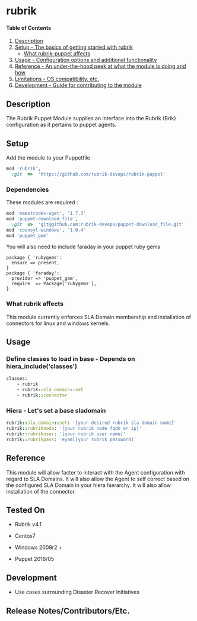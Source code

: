 # rubrik


#### Table of Contents

1. [Description](#description)
1. [Setup - The basics of getting started with rubrik](#setup)
    * [What rubrik-puppet affects](#what-rubrik-affects)
1. [Usage - Configuration options and additional functionality](#usage)
1. [Reference - An under-the-hood peek at what the module is doing and how](#reference)
1. [Limitations - OS compatibility, etc.](#limitations)
1. [Development - Guide for contributing to the module](#development)

## Description

The Rubrik Puppet Module supplies an interface into the Rubrik (Brik)
configuration as it pertains to puppet agents.

## Setup
Add the module to your Puppetfile
```ruby
mod 'rubrik',
  :git  =>  'https://github.com/rubrik-devops/rubrik-puppet'
```
### Dependencies
These modules are required :
```ruby
mod 'maestrodev-wget', '1.7.3'
mod 'puppet-download_file',
  :git  =>  'git@github.com:rubrik-devops/puppet-download_file.git'
mod 'counsyl-windows', '1.0.4'
mod 'puppet_gem'
```
You will also need to include faraday in your puppet ruby gems
```   
package { 'rubygems':
  ensure => present,
}
package { 'faraday':
  provider => 'puppet_gem',
  require  => Package['rubygems'],
}
```
### What rubrik affects

This module currently enforces SLA Domain membership and installation of connectors for linux and windows kernels. 

## Usage

### Define classes to load in base - Depends on hiera_include('classes')

```ruby
classes:
    - rubrik
    - rubrik::sla_domain::set
    - rubrik::connector
```
### Hiera - Let's set a base sladomain

```ruby
rubrik::sla_domain::set: '[your desired rubrik sla domain name]'
rubrik::rubriknode: '[your rubrik node fqdn or ip]'
rubrik::rubrikuser: '[your rubrik user name]'
rubrik::rubrikpass: 'eyaml[your rubrik password]'
```

## Reference
This module will allow facter to interact with the Agent configuration with regard to SLA Domains. It will also allow the Agent to self correct based on the configured SLA Domain in your hiera hierarchy. It will also allow installation of the connector.

## Tested On

* Rubrik v4.1

* Centos7

* Windows 2008r2 +

* Puppet 2016/05

## Development

* Use cases surrounding Disaster Recover Initiatives

## Release Notes/Contributors/Etc.
